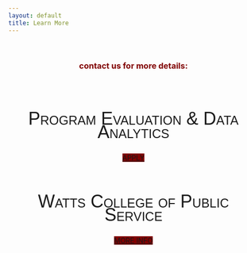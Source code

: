 ```yaml
---
layout: default
title: Learn More
---
```


<style>
h2 {
font-family: "Century Gothic", CenturyGothic, AppleGothic, sans-serif; 
  font-size: 36px; 
  font-style: normal; 
  font-variant: small-caps; 
  font-weight: 100;
  line-height: 26.4px;
  text-align: center;
}
h1 { 
  font-size: 36px;  
  color: maroon;
  text-align: center;
}
h3 {
  text-align: center;
  color: maroon;
}
img {
  display: block;
  margin-left: auto;
  margin-right: auto;
}
.uk-button-primary{
   align: middle;
   background-color: maroon;
 }
 </style>
 

 
 <br>



### contact us for more details:

<br>

## Program Evaluation & Data Analytics

<center>
<a class="uk-button uk-button-primary" href="https://asuonline.asu.edu/online-degree-programs/graduate/program-evaluation-and-data-analytics-ms/">APPLY</a>
</center>
<br>



## Watts College of Public Service

<center>
<a class="uk-button uk-button-primary" href="https://publicservice.asu.edu/programs/ms/program-evaluation-and-data-analytics-ms">MORE INFO</a>
</center>
<br>




<br>
